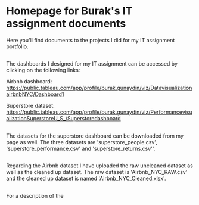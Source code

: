 # Homepage for Burak's IT assignment documents
Here you'll find documents to the projects I did for my IT assignment portfolio.
##
The dashboards I designed for my IT assignment can be accessed by clicking on the following links:

Airbnb dashboard:
https://public.tableau.com/app/profile/burak.gunaydin/viz/DatavisualizationairbnbNYC/Dashboard1

Superstore dataset: https://public.tableau.com/app/profile/burak.gunaydin/viz/PerformancevisualizationSuperstoreU_S_/Superstoredashboard
##
The datasets for the superstore dashboard can be downloaded from my page as well. The three datasets are 'superstore_people.csv', 'superstore_performance.csv' and 'superstore_returns.csv''.

## 

Regarding the Airbnb dataset I have uploaded the raw uncleaned dataset as well as the cleaned up dataset.
The raw dataset is 'Airbnb_NYC_RAW.csv' and the cleaned up dataset is named 'Airbnb_NYC_Cleaned.xlsx'.

##
For a description of the 
